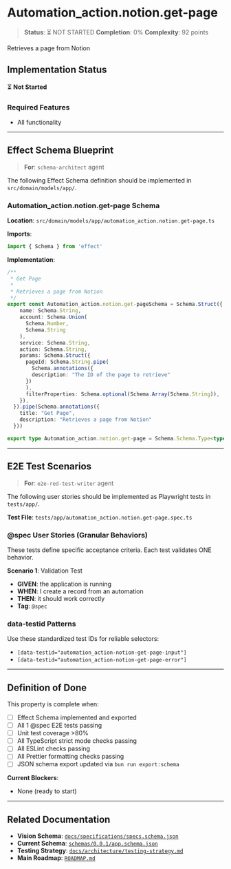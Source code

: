 # Automation_action.notion.get-page

> **Status**: ⏳ NOT STARTED
> **Completion**: 0%
> **Complexity**: 92 points

Retrieves a page from Notion

## Implementation Status

⏳ **Not Started**

### Required Features

- All functionality

---

## Effect Schema Blueprint

> **For**: `schema-architect` agent

The following Effect Schema definition should be implemented in `src/domain/models/app/`.

### Automation_action.notion.get-page Schema

**Location**: `src/domain/models/app/automation_action.notion.get-page.ts`

**Imports**:

```typescript
import { Schema } from 'effect'
```

**Implementation**:

```typescript
/**
 * Get Page
 *
 * Retrieves a page from Notion
 */
export const Automation_action.notion.get-pageSchema = Schema.Struct({
    name: Schema.String,
    account: Schema.Union(
      Schema.Number,
      Schema.String
    ),
    service: Schema.String,
    action: Schema.String,
    params: Schema.Struct({
      pageId: Schema.String.pipe(
        Schema.annotations({
        description: "The ID of the page to retrieve"
      })
      ),
      filterProperties: Schema.optional(Schema.Array(Schema.String)),
    }),
  }).pipe(Schema.annotations({
    title: "Get Page",
    description: "Retrieves a page from Notion"
  }))

export type Automation_action.notion.get-page = Schema.Schema.Type<typeof Automation_action.notion.get-pageSchema>
```

---

## E2E Test Scenarios

> **For**: `e2e-red-test-writer` agent

The following user stories should be implemented as Playwright tests in `tests/app/`.

**Test File**: `tests/app/automation_action.notion.get-page.spec.ts`

### @spec User Stories (Granular Behaviors)

These tests define specific acceptance criteria. Each test validates ONE behavior.

**Scenario 1**: Validation Test

- **GIVEN**: the application is running
- **WHEN**: I create a record from an automation
- **THEN**: it should work correctly
- **Tag**: `@spec`

### data-testid Patterns

Use these standardized test IDs for reliable selectors:

- `[data-testid="automation_action-notion-get-page-input"]`
- `[data-testid="automation_action-notion-get-page-error"]`

---

## Definition of Done

This property is complete when:

- [ ] Effect Schema implemented and exported
- [ ] All 1 @spec E2E tests passing
- [ ] Unit test coverage >80%
- [ ] All TypeScript strict mode checks passing
- [ ] All ESLint checks passing
- [ ] All Prettier formatting checks passing
- [ ] JSON schema export updated via `bun run export:schema`

**Current Blockers**:

- None (ready to start)

---

## Related Documentation

- **Vision Schema**: [`docs/specifications/specs.schema.json`](../specs.schema.json)
- **Current Schema**: [`schemas/0.0.1/app.schema.json`](../../schemas/0.0.1/app.schema.json)
- **Testing Strategy**: [`docs/architecture/testing-strategy.md`](../../architecture/testing-strategy.md)
- **Main Roadmap**: [`ROADMAP.md`](../../../ROADMAP.md)
